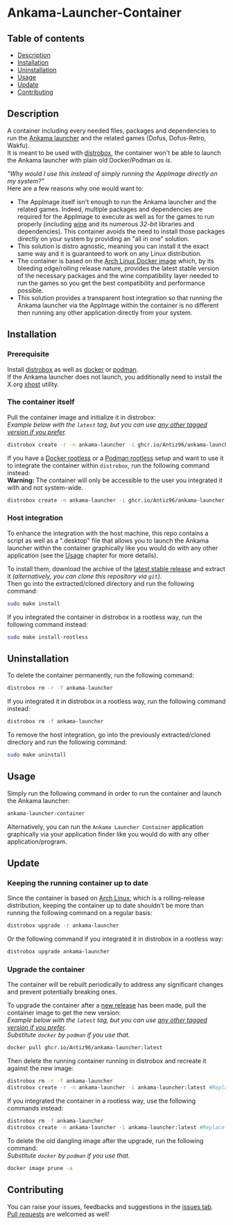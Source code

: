 # Ankama-Launcher-Container

## Table of contents

- [Description](#description)
- [Installation](#installation)
- [Uninstallation](#uninstallation)
- [Usage](#usage)
- [Update](#update)
- [Contributing](#contributing)

## Description

A container including every needed files, packages and dependencies to run the [Ankama launcher](https://www.ankama.com/en/launcher) and the related games (Dofus, Dofus-Retro, Wakfu).  
It is meant to be used with [distrobox](https://github.com/89luca89/distrobox), the container won't be able to launch the Ankama launcher with plain old Docker/Podman *as is*.

*"Why would I use this instead of simply running the AppImage directly on my system?"*  
Here are a few reasons why one would want to:

- The AppImage itself isn't enough to run the Ankama launcher and the related games. Indeed, multiple packages and dependencies are required for the AppImage to execute as well as for the games to run properly (including [wine](https://www.winehq.org/) and its numerous *32-bit* libraries and dependencies). This container avoids the need to install those packages directly on your system by providing an "all in one" solution.
- This solution is distro agnostic, meaning you can install it the exact same way and it is guaranteed to work on any Linux distribution.
- The container is based on the [Arch Linux Docker image](https://hub.docker.com/_/archlinux) which, by its bleeding edge/rolling release nature, provides the latest stable version of the necessary packages and the wine compatibility layer needed to run the games so you get the best compatibility and performance possible.
- This solution provides a transparent host integration so that running the Ankama launcher via the AppImage within the container is no different then running any other application directly from your system.

## Installation

### Prerequisite

Install [distrobox](https://github.com/89luca89/distrobox) as well as [docker](https://github.com/docker/cli) or [podman](https://github.com/containers/podman).  
If the Ankama launcher does not launch, you additionally need to install the X.org [xhost](https://wiki.archlinux.org/title/Xhost) utility.

### The container itself

Pull the container image and initialize it in distrobox:  
*Example below with the `latest` tag, but you can use [any other tagged version if you prefer](https://ghcr.io/Antiz96/ankama-launcher).*  

```bash
distrobox create -r -n ankama-launcher -i ghcr.io/Antiz96/ankama-launcher:latest
```

If you have a [Docker rootless](https://docs.docker.com/engine/security/rootless/) or a [Podman rootless](https://github.com/containers/podman/blob/main/docs/tutorials/rootless_tutorial.md) setup and want to use it to integrate the container within `distrobox`, run the following command instead:  
**Warning:** The container will only be accessible to the user you integrated it with and not system-wide.

```bash
distrobox create -n ankama-launcher -i ghcr.io/Antiz96/ankama-launcher:latest
```

### Host integration

To enhance the integration with the host machine, this repo contains a script as well as a ".desktop" file that allows you to launch the Ankama launcher within the container graphically like you would do with any other application (see the [Usage](#usage) chapter for more details).

To install them, download the archive of the [latest stable release](https://github.com/Antiz96/Ankama-Launcher-Container/releases/latest) and extract it *(alternatively, you can clone this repository via `git`)*.  
Then go into the extracted/cloned directory and run the following command:

```bash
sudo make install
```

If you integrated the container in distrobox in a rootless way, run the following command instead:

```bash
sudo make install-rootless
```

## Uninstallation

To delete the container permanently, run the following command:

```bash
distrobox rm -r -f ankama-launcher
```

If you integrated it in distrobox in a rootless way, run the following command instead:

```bash
distrobox rm -f ankama-launcher
```

To remove the host integration, go into the previously extracted/cloned directory and run the following command:

```bash
sudo make uninstall
```

## Usage

Simply run the following command in order to run the container and launch the Ankama launcher:

```bash
ankama-launcher-container
```

Alternatively, you can run the `Ankama Launcher Container` application graphically via your application finder like you would do with any other application/program.

## Update

### Keeping the running container up to date

Since the container is based on [Arch Linux](https://archlinux.org), which is a rolling-release distribution, keeping the container up to date shouldn't be more than running the following command on a regular basis:

```bash
distrobox upgrade -r ankama-launcher
```

Or the following command if you integrated it in distrobox in a rootless way:

```bash
distrobox upgrade ankama-launcher
```

### Upgrade the container

The container will be rebuilt periodically to address any significant changes and prevent potentially breaking ones.

To upgrade the container after a [new release](https://github.com/Antiz96/Ankama-Launcher-Container/releases) has been made, pull the container image to get the new version:  
*Example below with the `latest` tag, but you can use [any other tagged version if you prefer](https://ghcr.io/Antiz96/ankama-launcher).*  
*Substitute `docker` by `podman` if you use that.*

```bash
docker pull ghcr.io/Antiz96/ankama-launcher:latest
```

Then delete the running container running in distrobox and recreate it against the new image:

```bash
distrobox rm -r -f ankama-launcher
distrobox create -r -n ankama-launcher -i ankama-launcher:latest #Replace the tag by the one you pulled if you didn't used "latest"
```

If you integrated the container in a rootless way, use the following commands instead:

```bash
distrobox rm -f ankama-launcher
distrobox create -n ankama-launcher -i ankama-launcher:latest #Replace the tag by the one you pulled if you didn't used "latest"
```

To delete the old dangling image after the upgrade, run the following command:  
*Substitute `docker` by `podman` if you use that.*

```bash
docker image prune -a
```

## Contributing

You can raise your issues, feedbacks and suggestions in the [issues tab](https://github.com/Antiz96/Ankama-Launcher-Container/issues).  
[Pull requests](https://github.com/Antiz96/Ankama-Launcher-Container/pulls) are welcomed as well!
